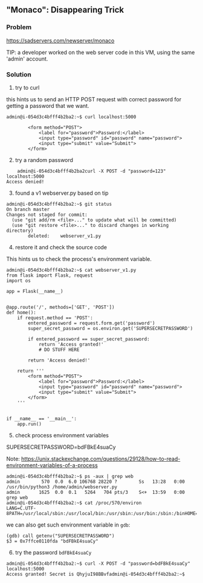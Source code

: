 ## "Monaco": Disappearing Trick

### Problem

https://sadservers.com/newserver/monaco

TIP: a developer worked on the web server code in this VM, using the same 'admin' account.

### Solution

1. try to curl

this hints us to send an HTTP POST request with correct password for getting a password that we want.

```
admin@i-054d3c4bfff4b2ba2:~$ curl localhost:5000

        <form method="POST">
            <label for="password">Password:</label>
            <input type="password" id="password" name="password">
            <input type="submit" value="Submit">
        </form>
```

2. try a random password

```
    admin@i-054d3c4bfff4b2ba2curl -X POST -d "password=123" localhost:5000
Access denied!
```

3. found a v1 webserver.py based on tip

```
admin@i-054d3c4bfff4b2ba2:~$ git status
On branch master
Changes not staged for commit:
  (use "git add/rm <file>..." to update what will be committed)
  (use "git restore <file>..." to discard changes in working directory)
        deleted:    webserver_v1.py
```

4. restore it and check the source code

This hints us to check the process's environment variable.

```
admin@i-054d3c4bfff4b2ba2:~$ cat webserver_v1.py 
from flask import Flask, request
import os

app = Flask(__name__)


@app.route('/', methods=['GET', 'POST'])
def home():
    if request.method == 'POST':
        entered_password = request.form.get('password')
        super_secret_password = os.environ.get('SUPERSECRETPASSWORD')

        if entered_password == super_secret_password:
            return 'Access granted!'
            # DO STUFF HERE

        return 'Access denied!'

    return '''
        <form method="POST">
            <label for="password">Password:</label>
            <input type="password" id="password" name="password">
            <input type="submit" value="Submit">
        </form>
    '''


if __name__ == '__main__':
    app.run()
```

5. check process environment variables

SUPERSECRETPASSWORD=bdFBkE4suaCy

Note: https://unix.stackexchange.com/questions/29128/how-to-read-environment-variables-of-a-process

```
admin@i-054d3c4bfff4b2ba2:~$ ps -aux | grep web
admin        570  0.0  6.0 106768 28220 ?        Ss   13:28   0:00 /usr/bin/python3 /home/admin/webserver.py
admin       1625  0.0  0.1   5264   704 pts/3    S<+  13:59   0:00 grep web
admin@i-054d3c4bfff4b2ba2:~$ cat /proc/570/environ 
LANG=C.UTF-8PATH=/usr/local/sbin:/usr/local/bin:/usr/sbin:/usr/bin:/sbin:/binHOME=/home/adminLOGNAME=adminUSER=adminSHELL=/bin/bashINVOCATION_ID=ab5627b581ce464086895243c2bf5889JOURNAL_STREAM=8:11365SUPERSECRETPASSWORD=bdFBkE4suaCy
```

we can also get such environment variable in `gdb`:

```
(gdb) call getenv("SUPERSECRETPASSWORD")
$3 = 0x7ffce0110fda "bdFBkE4suaCy"
```

6. try the password `bdFBkE4suaCy`

```
admin@i-054d3c4bfff4b2ba2:~$ curl -X POST -d "password=bdFBkE4suaCy" localhost:5000
Access granted! Secret is QhyjuI98BBvfadmin@i-054d3c4bfff4b2ba2:~$ 
```

